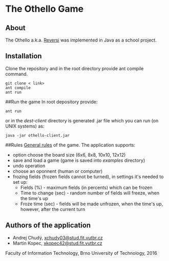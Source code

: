 # The Othello Game

## About
The Othello a.k.a. [Reversi](https://en.wikipedia.org/wiki/Reversi) was implemented in Java as a school project. 


## Installation
Clone the repository and in the root directory provide ant compile command.

```
git clone < link>
ant compile
ant run
```


##Run the game
In root depository provide:

```
ant run
```

or in the _dest-client_ directory is generated .jar file which you can run (on UNIX systems) as:

```
java -jar othello-client.jar
```


##Rules
[General rules](https://en.wikipedia.org/wiki/Reversi) of the game.
The application supports:
- option choose the board size (6x6, 8x8, 10x10, 12x12)
- save and load a game (game is saved into _examples_ directory)
- undo operation
- choose an oponnent (human or computer)
- frozing fields (frozen fields cannot be turned), in settings it's needed to set up:
  - Fields (%) - maximum fields (in percents) which can be frozen
  - Time to change (sec) - random number of fields will freeze, when the time's up
  - Froze time (sec) - fields will be made unfrozen, when the time's up, however, after the current turn


## Authors of the application
- Andrej Chudý, xchudy03@stud.fit.vutbr.cz
- Martin Kopec, xkopec42@stud.fit.vutbr.cz

Faculty of Information Technology, Brno University of Technology, 2016